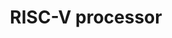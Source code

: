 ---
layout: page
title: RISC-V processor
description: A 5-stage pipelined RISC-V processor implemented in SystemVerilog supporting RV64IM instruction set
img: assets/img/projects/microprocessor.png
redirect: https://github.com/avjotsingh/CSE502-Project
importance: 4
category: academic
---